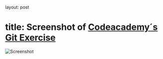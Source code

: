 
layout: post
# title: Screenshot of [Codeacademy´s Git Exercise](https://www.codecademy.com/learn/learn-git) 

![Screenshot](https://pbs.twimg.com/profile_images/782947740095488005/TEKizN0x_400x400.jpg) 
